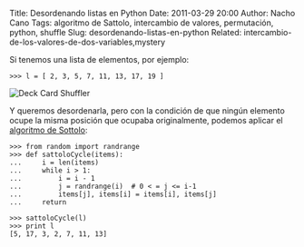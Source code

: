 Title: Desordenando listas en Python
Date: 2011-03-29 20:00
Author: Nacho Cano
Tags: algoritmo de Sattolo, intercambio de valores, permutación, python, shuffle
Slug: desordenando-listas-en-python
Related: intercambio-de-los-valores-de-dos-variables,mystery

Si tenemos una lista de elementos, por ejemplo:

    >>> l = [ 2, 3, 5, 7, 11, 13, 17, 19 ]

![Deck Card Shuffler]({static}/images/deck_card_shuffler-300x213.jpg)

Y queremos desordenarla, pero con la condición de que ningún elemento
ocupe la misma posición que ocupaba originalmente, podemos aplicar el
[algoritmo de Sottolo][]:

    >>> from random import randrange
    >>> def sattoloCycle(items):
    ...     i = len(items)
    ...     while i > 1:
    ...         i = i - 1
    ...         j = randrange(i)  # 0 < = j <= i-1
    ...         items[j], items[i] = items[i], items[j]
    ...     return

    >>> sattoloCycle(l)
    >>> print l
    [5, 17, 3, 2, 7, 11, 13]

  [algoritmo de Sottolo]: http://en.wikipedia.org/wiki/Fisher%E2%80%93Yates_shuffle#Sattolo.27s_algorithm
    "algoritmo de Sottolo"
